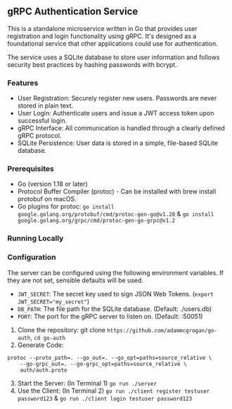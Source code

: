 ## gRPC Authentication Service
This is a standalone microservice written in Go that provides user registration and login functionality using gRPC. It's designed as a foundational service that other applications could use for authentication.

The service uses a SQLite database to store user information and follows security best practices by hashing passwords with bcrypt.

### Features
- User Registration: Securely register new users. Passwords are never stored in plain text.
- User Login: Authenticate users and issue a JWT access token upon successful login.
- gRPC Interface: All communication is handled through a clearly defined gRPC protocol.
- SQLite Persistence: User data is stored in a simple, file-based SQLite database.

### Prerequisites
- Go (version 1.18 or later)
- Protocol Buffer Compiler (protoc) - Can be installed with brew install protobuf on macOS.
- Go plugins for protoc: `go install google.golang.org/protobuf/cmd/protoc-gen-go@v1.28` & `go install google.golang.org/grpc/cmd/protoc-gen-go-grpc@v1.2`

### Running Locally

### Configuration
The server can be configured using the following environment variables. If they are not set, sensible defaults will be used.
- `JWT_SECRET`: The secret key used to sign JSON Web Tokens. (`export JWT_SECRET="my_secret"`)
- `DB_PATH`: The file path for the SQLite database. (Default: ./users.db)
- `PORT`: The port for the gRPC server to listen on. (Default: :50051)

1. Clone the repository: git clone `https://github.com/adammcgrogan/go-auth`, `cd go-auth`
2. Generate Code:
```
protoc --proto_path=. --go_out=. --go_opt=paths=source_relative \
    --go-grpc_out=. --go-grpc_opt=paths=source_relative \
    auth/auth.proto
```
3. Start the Server: (In Terminal 1) `go run ./server`
4. Use the Client: (In Terminal 2) `go run ./client register testuser password123` & `go run ./client login testuser password123` 

